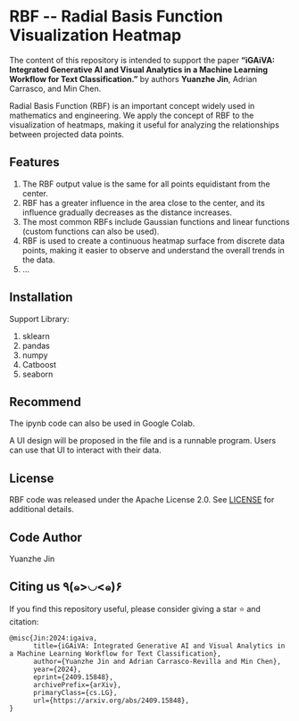 # RBF -- Radial Basis Function Visualization Heatmap

The content of this repository is intended to support the paper **“iGAiVA: Integrated Generative AI and Visual Analytics in a Machine Learning Workflow for Text Classification.”** by authors **Yuanzhe Jin**, Adrian Carrasco, and Min Chen.

Radial Basis Function (RBF) is an important concept widely used in mathematics and engineering. We apply the concept of RBF to the visualization of heatmaps, making it useful for analyzing the relationships between projected data points.

## Features
1. The RBF output value is the same for all points equidistant from the center.
2. RBF has a greater influence in the area close to the center, and its influence gradually decreases as the distance increases.
3. The most common RBFs include Gaussian functions and linear functions (custom functions can also be used).
4. RBF is used to create a continuous heatmap surface from discrete data points, making it easier to observe and understand the overall trends in the data.
5. ...

## Installation
Support Library:

1. sklearn
2. pandas
3. numpy
4. Catboost
5. seaborn

## Recommend
The ipynb code can also be used in Google Colab.

A UI design will be proposed in the file and is a runnable program. Users can use that UI to interact with their data.

## License

RBF code was released under the Apache License 2.0. See [LICENSE](LICENSE) for additional details.

## Code Author
Yuanzhe Jin

## Citing us ٩(๑>◡<๑)۶

If you find this repository useful, please consider giving a star :star: and citation:

```
@misc{Jin:2024:igaiva,
      title={iGAiVA: Integrated Generative AI and Visual Analytics in a Machine Learning Workflow for Text Classification}, 
      author={Yuanzhe Jin and Adrian Carrasco-Revilla and Min Chen},
      year={2024},
      eprint={2409.15848},
      archivePrefix={arXiv},
      primaryClass={cs.LG},
      url={https://arxiv.org/abs/2409.15848}, 
}
```
